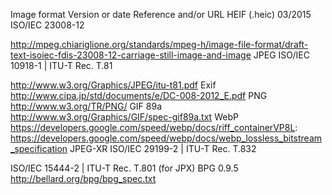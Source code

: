 Image format 	Version or date 	Reference and/or URL
HEIF (.heic) 	03/2015 	ISO/IEC 23008-12

http://mpeg.chiariglione.org/standards/mpeg-h/image-file-format/draft-text-isoiec-fdis-23008-12-carriage-still-image-and-image
JPEG 		ISO/IEC 10918-1 | ITU-T Rec. T.81

http://www.w3.org/Graphics/JPEG/itu-t81.pdf
Exif 		http://www.cipa.jp/std/documents/e/DC-008-2012_E.pdf
PNG 		http://www.w3.org/TR/PNG/
GIF 	89a 	http://www.w3.org/Graphics/GIF/spec-gif89a.txt
WebP 		https://developers.google.com/speed/webp/docs/riff_containerVP8L: https://developers.google.com/speed/webp/docs/webp_lossless_bitstream_specification
JPEG-XR 		ISO/IEC 29199-2 | ITU-T Rec. T.832

ISO/IEC 15444-2 | ITU-T Rec. T.801 (for JPX)
BPG 	0.9.5 	http://bellard.org/bpg/bpg_spec.txt
